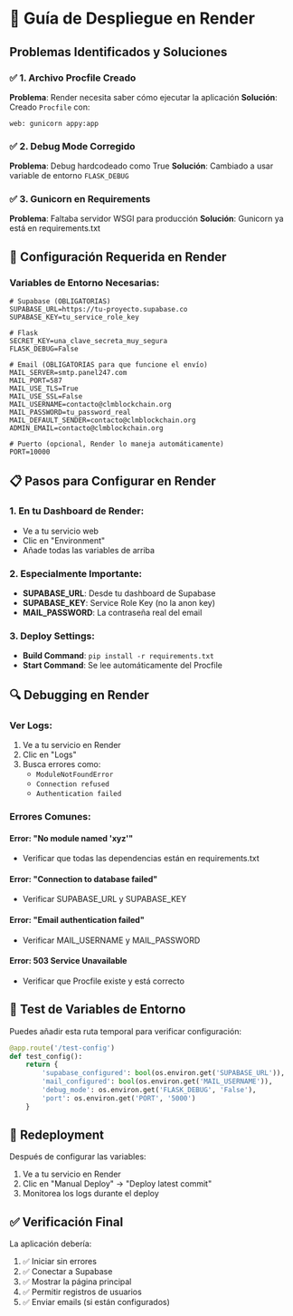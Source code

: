 # 🚀 Guía de Despliegue en Render

## Problemas Identificados y Soluciones

### ✅ 1. Archivo Procfile Creado
**Problema**: Render necesita saber cómo ejecutar la aplicación
**Solución**: Creado `Procfile` con:
```
web: gunicorn appy:app
```

### ✅ 2. Debug Mode Corregido
**Problema**: Debug hardcodeado como True
**Solución**: Cambiado a usar variable de entorno `FLASK_DEBUG`

### ✅ 3. Gunicorn en Requirements
**Problema**: Faltaba servidor WSGI para producción
**Solución**: Gunicorn ya está en requirements.txt

## 🔧 Configuración Requerida en Render

### Variables de Entorno Necesarias:

```env
# Supabase (OBLIGATORIAS)
SUPABASE_URL=https://tu-proyecto.supabase.co
SUPABASE_KEY=tu_service_role_key

# Flask
SECRET_KEY=una_clave_secreta_muy_segura
FLASK_DEBUG=False

# Email (OBLIGATORIAS para que funcione el envío)
MAIL_SERVER=smtp.panel247.com
MAIL_PORT=587
MAIL_USE_TLS=True
MAIL_USE_SSL=False
MAIL_USERNAME=contacto@clmblockchain.org
MAIL_PASSWORD=tu_password_real
MAIL_DEFAULT_SENDER=contacto@clmblockchain.org
ADMIN_EMAIL=contacto@clmblockchain.org

# Puerto (opcional, Render lo maneja automáticamente)
PORT=10000
```

## 📋 Pasos para Configurar en Render

### 1. En tu Dashboard de Render:
- Ve a tu servicio web
- Clic en "Environment"
- Añade todas las variables de arriba

### 2. Especialmente Importante:
- **SUPABASE_URL**: Desde tu dashboard de Supabase
- **SUPABASE_KEY**: Service Role Key (no la anon key)
- **MAIL_PASSWORD**: La contraseña real del email

### 3. Deploy Settings:
- **Build Command**: `pip install -r requirements.txt`
- **Start Command**: Se lee automáticamente del Procfile

## 🔍 Debugging en Render

### Ver Logs:
1. Ve a tu servicio en Render
2. Clic en "Logs"
3. Busca errores como:
   - `ModuleNotFoundError`
   - `Connection refused`
   - `Authentication failed`

### Errores Comunes:

#### Error: "No module named 'xyz'"
- Verificar que todas las dependencias están en requirements.txt

#### Error: "Connection to database failed"
- Verificar SUPABASE_URL y SUPABASE_KEY

#### Error: "Email authentication failed"
- Verificar MAIL_USERNAME y MAIL_PASSWORD

#### Error: 503 Service Unavailable
- Verificar que Procfile existe y está correcto

## 🧪 Test de Variables de Entorno

Puedes añadir esta ruta temporal para verificar configuración:

```python
@app.route('/test-config')
def test_config():
    return {
        'supabase_configured': bool(os.environ.get('SUPABASE_URL')),
        'mail_configured': bool(os.environ.get('MAIL_USERNAME')),
        'debug_mode': os.environ.get('FLASK_DEBUG', 'False'),
        'port': os.environ.get('PORT', '5000')
    }
```

## 🔄 Redeployment

Después de configurar las variables:
1. Ve a tu servicio en Render
2. Clic en "Manual Deploy" → "Deploy latest commit"
3. Monitorea los logs durante el deploy

## ✅ Verificación Final

La aplicación debería:
1. ✅ Iniciar sin errores
2. ✅ Conectar a Supabase
3. ✅ Mostrar la página principal
4. ✅ Permitir registros de usuarios
5. ✅ Enviar emails (si están configurados)